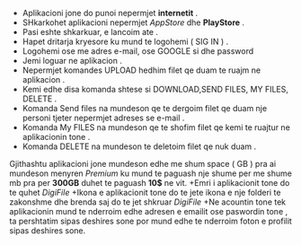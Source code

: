 *  Aplikacioni jone do punoi nepermjet __internetit__ .
*  SHkarkohet aplikacioni nepermjet _AppStore_ dhe  __PlayStore__   .
*  Pasi eshte  shkarkuar, e lancoim ate .
*  Hapet dritarja kryesore ku mund te  logohemi ( SIG IN ) .
*  Logohemi ose me  adres e-mail, ose GOOGLE si dhe  password 
*  Jemi loguar ne aplikacion .
*  Nepermjet komandes UPLOAD hedhim filet qe duam te ruajm ne  aplikacion .
*  Kemi edhe  disa  komanda shtese si DOWNLOAD,SEND FILES, MY FILES, DELETE .
*  Komanda Send files na  mundeson qe te  dergoim filet qe duam nje  personi tjeter nepermjet adreses se  e-mail .
*  Komanda My FILES na  mundeson qe te shofim filet qe kemi te  ruajtur ne  aplikacionin tone .
*  Komanda DELETE na  mundeson te  deletoim filet qe  nuk duam .

Gjithashtu aplikacioni jone mundeson edhe  me  shum space ( GB ) pra  ai mundeson menyren *Premium*  ku mund te  paguash nje  shume                     per me  shume mb pra  per **300GB** duhet te  paguash **10$** ne  vit. 
    +Emri i aplikacionit tone do te  quhet *DigiFile*
    +Ikona e  aplikacionit tone do te  jete ikona e  nje  folderi te zakonshme dhe brenda saj do te  jet shkruar *DigiFile*
    +Ne acountin tone tek aplikacionin mund te  nderroim edhe  adresen e  emailit ose  paswordin tone , ta pershtatim sipas deshires            sone por  mund edhe te nderroim foton e  profilit sipas deshires sone.

